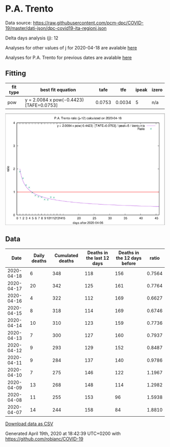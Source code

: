 # P.A. Trento

Data source: https://raw.githubusercontent.com/pcm-dpc/COVID-19/master/dati-json/dpc-covid19-ita-regioni.json

Delta days analysis (j): 12

Analyses for other values of j for 2020-04-18 are avalable [here](../2020-04-18/README.md)

Analyses for P.A. Trento for previous dates are avalable [here](../README.md)

## Fitting 
|fit type|best fit equation|tafe|tfe|ipeak|izero|
|-------|-----|--------|------|---|---|
|pow|y = 2.0084 x pow(-0.4423)  [TAFE=0.0753]|0.0753|0.0034|5|n/a|

![Plot](COVID-19_p.a._trento_j12_2020-04-18.png)

## Data
|Date|Daily deaths|Cumulated deaths|Deaths in the last 12 days|Deaths in the 12 days before|ratio|
|----|----------|-----------|-------|--------------------|-----|
|2020-04-18|6|348|118|156|0.7564|
|2020-04-17|20|342|125|161|0.7764|
|2020-04-16|4|322|112|169|0.6627|
|2020-04-15|8|318|114|169|0.6746|
|2020-04-14|10|310|123|159|0.7736|
|2020-04-13|7|300|127|160|0.7937|
|2020-04-12|9|293|129|152|0.8487|
|2020-04-11|9|284|137|140|0.9786|
|2020-04-10|7|275|146|122|1.1967|
|2020-04-09|13|268|148|114|1.2982|
|2020-04-08|11|255|153|96|1.5938|
|2020-04-07|14|244|158|84|1.8810|

[Download data as CSV](COVID-19_p.a._trento_j12_2020-04-18.csv)

Generated April 19th, 2020 at 18:42:39 UTC+0200 with https://github.com/robianc/COVID-19
